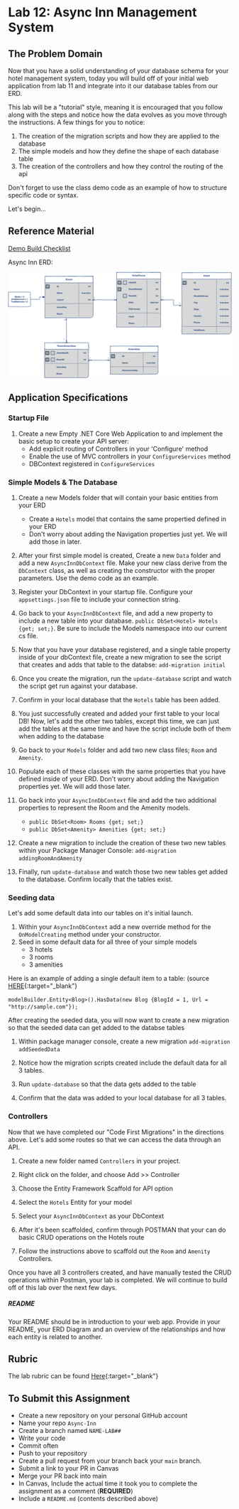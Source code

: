 # Lab 12: Async Inn Management System

## The Problem Domain

Now that you have a solid understanding of your database schema for your hotel management system, today you will build off of your initial web application from lab 11 and integrate into it our database tables from our ERD.

This lab will be a "tutorial" style, meaning it is encouraged that you follow along with the steps and notice how the data evolves as you move through the instructions. A few things for you to notice:

1. The creation of the migration scripts and how they are applied to the database
1. The simple models and how they define the shape of each database table
1. The creation of the controllers and how they control the routing of the api

Don't forget to use the class demo code as an example of how to structure specific code or syntax.

Let's begin...

## Reference Material

[Demo Build Checklist](../resources/ef-web-app.md)

Async Inn ERD:

![Async Inn ERD](./async-inn-erd.png)


## Application Specifications

### Startup File

1. Create a new Empty .NET Core Web Application to and implement the basic setup to create your API server:
	- Add explicit routing of Controllers in your 'Configure' method
	- Enable the use of MVC controllers in your `ConfigureServices` method
	- DBContext registered in `ConfigureServices`

### Simple Models & The Database

1. Create a new Models folder that will contain your basic entities from your ERD
	- Create a `Hotels` model that contains the same propertied defined in your ERD
	- Don't worry about adding the Navigation properties just yet. We will add those in later.

1. After your first simple model is created, Create a new `Data` folder and add a new `AsyncInnDbContext` file. Make your new class derive from the `DbContext` class, as well as creating the constructor with the proper parameters. Use the demo code as an example.

1. Register your DbContext in your startup file. Configure your `appsettings.json` file to include your connection string.

1. Go back to your `AsyncInnDbContext` file, and add a new property to include a new table into your database. `public DbSet<Hotel> Hotels {get; set;}`. Be sure to include the Models namespace into our current cs file.

1. Now that you have your database registered, and a single table property inside of your dbContext file, create a new migration to see the script that creates and adds that table to the databse: `add-migration initial`

1. Once you create the migration, run the `update-database` script and watch the script get run against your database.

1. Confirm in your local database that the `Hotels` table has been added.

1. You just successfully created and added your first table to your local DB! Now, let's add the other two tables, except this time, we can just add the tables at the same time and have the script include both of them when adding to the database

1. Go back to your `Models` folder and add two new class files; `Room` and `Amenity`.

1. Populate each of these classes with the same properties that you have defined inside of your ERD. Don't worry about adding the Navigation properties yet. We will add those later.

1. Go back into your `AsyncInnDbContext` file and add the two additional properties to represent the Room and the Amenity models.
	- `public DbSet<Room> Rooms {get; set;}`
	- `public DbSet<Amenity> Amenities {get; set;}`

1. Create a new migration to include the creation of these two new tables within your Package Manager Console: `add-migration addingRoomAndAmenity`

1. Finally, run `update-database` and watch those two new tables get added to the database. Confirm locally that the tables exist.

### Seeding data

Let's add some default data into our tables on it's initial launch.

1. Within your `AsyncInnDbContext` add a new override method for the `OnModelCreating` method under your constructor.
1. Seed in some default data for all three of your simple models
	- 3 hotels
	- 3 rooms
	- 3 amenities

Here is an example of adding a single default item to a table: (source [HERE](https://docs.microsoft.com/en-us/ef/core/modeling/data-seeding){:target="_blank"}

```
modelBuilder.Entity<Blog>().HasData(new Blog {BlogId = 1, Url = "http://sample.com"});

```

After creating the seeded data, you will now want to create a new migration so that the seeded data can get added to the databse tables

1. Within package manager console, create a new migration `add-migration addSeededData`

1. Notice how the migration scripts created include the default data for all 3 tables.

1. Run `update-database` so that the data gets added to the table

1. Confirm that the data was added to your local database for all 3 tables.

### Controllers

Now that we have completed our "Code First Migrations" in the directions above. Let's add some routes so that we can access the data through an API.

1. Create a new folder named `Controllers` in your project.
2. Right click on the folder, and choose Add >> Controller
3. Choose the Entity Framework Scaffold for API option
4. Select the `Hotels` Entity for your model
5. Select your `AsyncInnDbContext` as your DbContext
1. After it's been scaffolded, confirm through POSTMAN that your can do basic CRUD operations on the Hotels route

1. Follow the instructions above to scaffold out the `Room` and `Amenity` Controllers.


Once you have all 3 controllers created, and have manually tested the CRUD operations within Postman, your lab is completed. We will continue to build off of this lab over the next few days.


##### README

Your README should be in introduction to your web app. Provide in your README, your ERD Diagram and an overview of the relationships and how each entity is related to another.

## Rubric

The lab rubric can be found [Here](../../resources/rubric){:target="_blank"}

## To Submit this Assignment

- Create a new repository on your personal GitHub account
- Name your repo `Async-Inn`
- Create a branch named `NAME-LAB##`
- Write your code
- Commit often
- Push to your repository
- Create a pull request from your branch back your `main` branch.
- Submit a link to your PR in Canvas
- Merge your PR back into main
- In Canvas, Include the actual time it took you to complete the assignment as a comment (**REQUIRED**)
- Include a `README.md` (contents described above)



